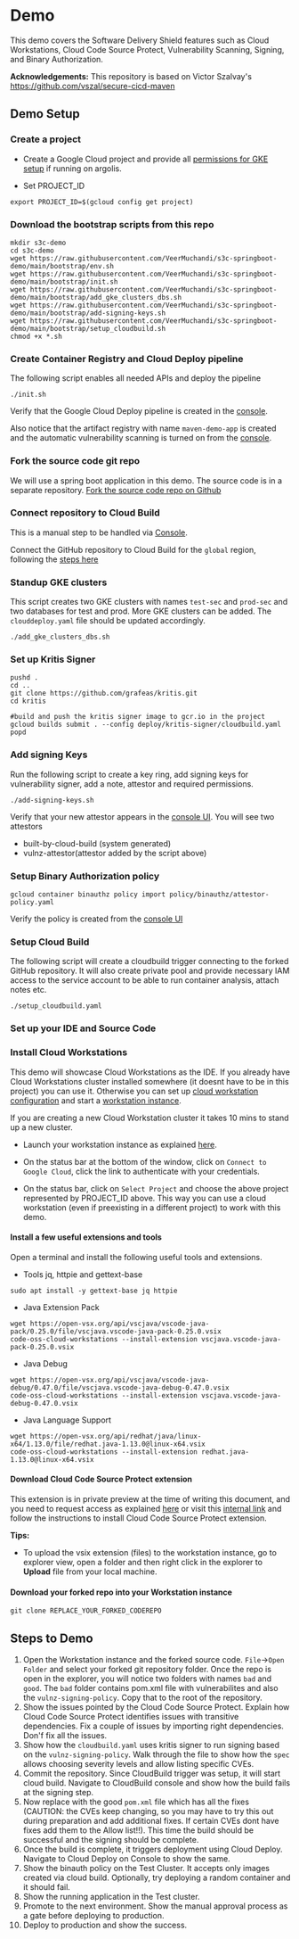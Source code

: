 # Demo

This demo covers the Software Delivery Shield features such as Cloud Workstations, Cloud Code Source Protect, Vulnerability Scanning, Signing, and Binary Authorization.

**Acknowledgements:** This repository is based on Victor Szalvay's https://github.com/vszal/secure-cicd-maven

## Demo Setup
### Create a project
* Create a Google Cloud project and provide all [permissions for GKE setup](https://raw.githubusercontent.com/slsa-demo/tkn-binauth/main/arg_k8s_perms.sh?token=GHSAT0AAAAAABPJH2IFVGFOEYWPGGN6IVFOY57FFAA) if running on argolis. 

* Set PROJECT_ID
```
export PROJECT_ID=$(gcloud config get project)
```

### Download the bootstrap scripts from this repo

```
mkdir s3c-demo
cd s3c-demo
wget https://raw.githubusercontent.com/VeerMuchandi/s3c-springboot-demo/main/bootstrap/env.sh
wget https://raw.githubusercontent.com/VeerMuchandi/s3c-springboot-demo/main/bootstrap/init.sh
wget https://raw.githubusercontent.com/VeerMuchandi/s3c-springboot-demo/main/bootstrap/add_gke_clusters_dbs.sh
wget https://raw.githubusercontent.com/VeerMuchandi/s3c-springboot-demo/main/bootstrap/add-signing-keys.sh
wget https://raw.githubusercontent.com/VeerMuchandi/s3c-springboot-demo/main/bootstrap/setup_cloudbuild.sh
chmod +x *.sh
```

### Create Container Registry and Cloud Deploy pipeline
The following script enables all needed APIs and deploy the pipeline

```
./init.sh
```
Verify that the Google Cloud Deploy pipeline is created in the [console](https://console.cloud.google.com/deploy/delivery-pipelines).

Also notice that the artifact registry with name `maven-demo-app` is created and the automatic vulnerability scanning is turned on from the [console](https://console.cloud.google.com/artifacts).

### Fork the source code git repo
We will use a spring boot application in this demo. The source code is in a separate repository. [Fork the source code repo on Github](https://github.com/VeerMuchandi/sbcrudapp)



### Connect repository to Cloud Build 
This is a manual step to be handled via [Console](https://console.cloud.google.com/cloud-build). 

Connect the GitHub repository to Cloud Build for the `global` region, following the [steps here](https://cloud.google.com/build/docs/automating-builds/github/connect-repo-github)

### Standup GKE clusters

This script creates two GKE clusters with names `test-sec` and `prod-sec` and two databases for test and prod. More GKE clusters can be added. The `clouddeploy.yaml` file should be updated accordingly.

```
./add_gke_clusters_dbs.sh
```

### Set up Kritis Signer

```
pushd .
cd ..
git clone https://github.com/grafeas/kritis.git
cd kritis

#build and push the kritis signer image to gcr.io in the project
gcloud builds submit . --config deploy/kritis-signer/cloudbuild.yaml
popd
```

### Add signing Keys

Run the following script to create a key ring, add signing keys for vulnerability signer, add a note, attestor and required permissions.

```
./add-signing-keys.sh
```

Verify that your new attestor appears in the [console UI](https://console.cloud.google.com/security/binary-authorization/attestors). You will see two attestors

* built-by-cloud-build (system generated)
* vulnz-attestor(attestor added by the script above)

### Setup Binary Authorization policy

```
gcloud container binauthz policy import policy/binauthz/attestor-policy.yaml
```
Verify the policy is created from the [console UI](https://console.cloud.google.com/security/binary-authorization/policy)

### Setup Cloud Build

The following script will create a cloudbuild trigger connecting to the forked GitHub repository. It will also create private pool and provide necessary IAM access to the service account to be able to run container analysis, attach notes etc.

```
./setup_cloudbuild.yaml
```
### Set up your IDE and Source Code

### Install Cloud Workstations

This demo will showcase Cloud Workstations as the IDE. If you already have Cloud Workstations cluster installed somewhere (it doesnt have to be in this project) you can use it. Otherwise you can set up [cloud workstation configuration](https://cloud.google.com/workstations/docs/create-configuration) and start a [workstation instance](https://cloud.google.com/workstations/docs/create-workstation). 

If you are creating a new Cloud Workstation cluster it takes 10 mins to stand up a new cluster.

* Launch your workstation instance as explained [here](https://cloud.google.com/workstations/docs/create-workstation#launch_your_workstation).

* On the status bar at the bottom of the window, click on `Connect to Google Cloud`, click the link to authenticate with your credentials. 

* On the status bar, click on `Select Project` and choose the above project represented by PROJECT_ID above. This way you can use a cloud workstation (even if preexisting in a different project) to work with this demo.   

#### Install a few useful extensions and tools

Open a terminal and install the following useful tools and extensions.

* Tools jq, httpie and gettext-base
```
sudo apt install -y gettext-base jq httpie
```
* Java Extension Pack
```
wget https://open-vsx.org/api/vscjava/vscode-java-pack/0.25.0/file/vscjava.vscode-java-pack-0.25.0.vsix
code-oss-cloud-workstations --install-extension vscjava.vscode-java-pack-0.25.0.vsix
```
* Java Debug
```
wget https://open-vsx.org/api/vscjava/vscode-java-debug/0.47.0/file/vscjava.vscode-java-debug-0.47.0.vsix
code-oss-cloud-workstations --install-extension vscjava.vscode-java-debug-0.47.0.vsix
```
* Java Language Support
```
wget https://open-vsx.org/api/redhat/java/linux-x64/1.13.0/file/redhat.java-1.13.0@linux-x64.vsix
code-oss-cloud-workstations --install-extension redhat.java-1.13.0@linux-x64.vsix
```
#### Download Cloud Code Source Protect extension

This extension is in private preview at the time of writing this document, and you need to request access as explained [here](https://cloud.google.com/software-supply-chain-security/docs/safeguard-source#:~:text=Cloud%20Code%20source%20protect%20(Preview)&text=Cloud%20Code%20source%20protect%20gives,they%20work%20in%20their%20IDEs) or visit this [internal link](go/cc-s3c-ext) and follow the instructions to install Cloud Code Source Protect extension.

**Tips:** 
* To upload the vsix extension (files) to the workstation instance, go to explorer view, open a folder and then right click in the explorer to **Upload** file from your local machine.

#### Download your forked repo into your Workstation instance

```
git clone REPLACE_YOUR_FORKED_CODEREPO
```

## Steps to Demo

1. Open the Workstation instance and the forked source code.
`File`->`Open Folder` and select your forked git repository folder. Once the repo is open in the explorer, you will notice two folders with names `bad` and `good`. The `bad` folder contains pom.xml file with vulnerabilites and also the `vulnz-signing-policy`. Copy that to the root of the repository.
2. Show the issues pointed by the Cloud Code Source Protect. Explain how Cloud Code Source Protect identifies issues with transitive dependencies. Fix a couple of issues by importing right dependencies. Don'f fix all the issues.
3. Show how the `cloudbuild.yaml` uses kritis signer to run signing based on the `vulnz-signing-policy`. Walk through the file to show how the `spec` allows choosing severity levels and allow listing specific CVEs.
4. Commit the repository. Since CloudBuild trigger was setup, it will start cloud build. Navigate to CloudBuild console and show how the build fails at the signing step.
5. Now replace with the good `pom.xml` file which has all the fixes (CAUTION: the CVEs keep changing, so you may have to try this out during preparation and add additional fixes. If certain CVEs dont have fixes add them to the Allow list!!). This time the build should be successful and the signing should be complete. 
6. Once the build is complete, it triggers deployment using Cloud Deploy. Navigate to Cloud Deploy on Console to show the same.
7. Show the binauth policy on the Test Cluster. It accepts only images created via cloud build. Optionally, try deploying a random container and it should fail.
8. Show the running application in the Test cluster. 
9. Promote to the next environment. Show the manual approval process as a gate before deploying to production.
10. Deploy to production and show the success.













